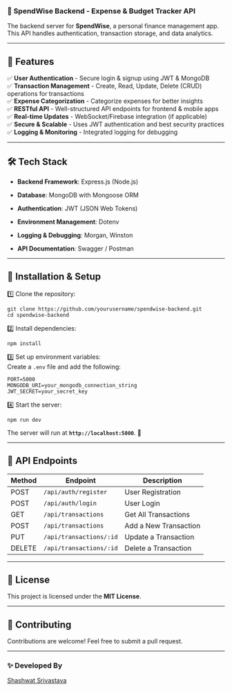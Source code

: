 <div class="markdown prose w-full break-words dark:prose-invert dark">
<h3 data-start="72" data-end="133" class="">📌 <strong data-start="79" data-end="131">SpendWise Backend - Expense &amp; Budget Tracker API</strong></h3>
<p data-start="135" data-end="283" class="">The backend server for <strong data-start="158" data-end="171">SpendWise</strong>, a personal finance management app. This API handles authentication, transaction storage, and data analytics.</p>
<hr data-start="285" data-end="288" class="" style="">
<h2 data-start="290" data-end="310" class="">🚀 <strong data-start="296" data-end="308">Features</strong></h2>
<p data-start="312" data-end="851" class="">✅ <strong data-start="314" data-end="337">User Authentication</strong> - Secure login &amp; signup using JWT &amp; MongoDB<br data-start="381" data-end="384">
✅ <strong data-start="386" data-end="412">Transaction Management</strong> - Create, Read, Update, Delete (CRUD) operations for transactions<br data-start="478" data-end="481">
✅ <strong data-start="483" data-end="509">Expense Categorization</strong> - Categorize expenses for better insights<br data-start="551" data-end="554">
✅ <strong data-start="556" data-end="571">RESTful API</strong> - Well-structured API endpoints for frontend &amp; mobile apps<br data-start="630" data-end="633">
✅ <strong data-start="635" data-end="656">Real-time Updates</strong> - WebSocket/Firebase integration (if applicable)<br data-start="705" data-end="708">
✅ <strong data-start="710" data-end="731">Secure &amp; Scalable</strong> - Uses JWT authentication and best security practices<br data-start="785" data-end="788">
✅ <strong data-start="790" data-end="814">Logging &amp; Monitoring</strong> - Integrated logging for debugging</p>
<hr data-start="853" data-end="856" class="" style="">
<h2 data-start="858" data-end="880" class="">🛠 <strong data-start="864" data-end="878">Tech Stack</strong></h2>
<ul data-start="882" data-end="1148">
<li data-start="882" data-end="929" class="" style="">
<p data-start="884" data-end="929" class=""><strong data-start="884" data-end="905">Backend Framework</strong>: Express.js (Node.js)</p>
</li>
<li data-start="930" data-end="973" class="" style="">
<p data-start="932" data-end="973" class=""><strong data-start="932" data-end="944">Database</strong>: MongoDB with Mongoose ORM</p>
</li>
<li data-start="974" data-end="1019" class="" style="">
<p data-start="976" data-end="1019" class=""><strong data-start="976" data-end="994">Authentication</strong>: JWT (JSON Web Tokens)</p>
</li>
<li data-start="1020" data-end="1058" class="" style="">
<p data-start="1022" data-end="1058" class=""><strong data-start="1022" data-end="1048">Environment Management</strong>: Dotenv</p>
</li>
<li data-start="1059" data-end="1103" class="" style="">
<p data-start="1061" data-end="1103" class=""><strong data-start="1061" data-end="1084">Logging &amp; Debugging</strong>: Morgan, Winston</p>
</li>
<li data-start="1104" data-end="1148" class="" style="">
<p data-start="1106" data-end="1148" class=""><strong data-start="1106" data-end="1127">API Documentation</strong>: Swagger / Postman</p>
</li>
</ul>
<hr data-start="1150" data-end="1153" class="">
<h2 data-start="1155" data-end="1187" class="">🔧 <strong data-start="1161" data-end="1185">Installation &amp; Setup</strong></h2>
<p data-start="1189" data-end="1216" class="">1️⃣ Clone the repository:</p>
<pre class="!overflow-visible" data-start="1217" data-end="1313"><div class="contain-inline-size rounded-md border-[0.5px] border-token-border-medium relative bg-token-sidebar-surface-primary"><div class="sticky top-9"><div class="absolute bottom-0 right-0 flex h-9 items-center pr-2"><div class="flex items-center rounded bg-token-sidebar-surface-primary px-2 font-sans text-xs text-token-text-secondary dark:bg-token-main-surface-secondary"><span class="" data-state="closed"></span><span class="" data-state="closed"></span></div></div></div><div class="overflow-y-auto p-4" dir="ltr"><code class="!whitespace-pre language-bash"><span><span>git </span><span><span class="hljs-built_in">clone</span></span><span> https://github.com/yourusername/spendwise-backend.git
</span><span><span class="hljs-built_in">cd</span></span><span> spendwise-backend
</span></span></code></div></div></pre>
<p data-start="1315" data-end="1342" class="">2️⃣ Install dependencies:</p>
<pre class="!overflow-visible" data-start="1343" data-end="1366"><div class="contain-inline-size rounded-md border-[0.5px] border-token-border-medium relative bg-token-sidebar-surface-primary"><div class="sticky top-9"><div class="absolute bottom-0 right-0 flex h-9 items-center pr-2"><div class="flex items-center rounded bg-token-sidebar-surface-primary px-2 font-sans text-xs text-token-text-secondary dark:bg-token-main-surface-secondary"><span class="" data-state="closed"></span><span class="" data-state="closed"></span></div></div></div><div class="overflow-y-auto p-4" dir="ltr"><code class="!whitespace-pre language-bash"><span><span>npm install
</span></span></code></div></div></pre>
<p data-start="1368" data-end="1449" class="">3️⃣ Set up environment variables:<br data-start="1401" data-end="1404">
Create a <code data-start="1413" data-end="1419">.env</code> file and add the following:</p>
<pre class="!overflow-visible" data-start="1450" data-end="1540"><div class="contain-inline-size rounded-md border-[0.5px] border-token-border-medium relative bg-token-sidebar-surface-primary"><div class="sticky top-9"><div class="absolute bottom-0 right-0 flex h-9 items-center pr-2"><div class="flex items-center rounded bg-token-sidebar-surface-primary px-2 font-sans text-xs text-token-text-secondary dark:bg-token-main-surface-secondary"><span class="" data-state="closed"></span><span class="" data-state="closed"></span></div></div></div><div class="overflow-y-auto p-4" dir="ltr"><code class="!whitespace-pre language-env"><span>PORT=5000
MONGODB_URI=your_mongodb_connection_string
JWT_SECRET=your_secret_key
</span></code></div></div></pre>
<p data-start="1542" data-end="1565" class="">4️⃣ Start the server:</p>
<pre class="!overflow-visible" data-start="1566" data-end="1589"><div class="contain-inline-size rounded-md border-[0.5px] border-token-border-medium relative bg-token-sidebar-surface-primary"><div class="sticky top-9"><div class="absolute bottom-0 right-0 flex h-9 items-center pr-2"><div class="flex items-center rounded bg-token-sidebar-surface-primary px-2 font-sans text-xs text-token-text-secondary dark:bg-token-main-surface-secondary"><span class="" data-state="closed"></span><span class="" data-state="closed"></span></div></div></div><div class="overflow-y-auto p-4" dir="ltr"><code class="!whitespace-pre language-bash"><span><span>npm run dev
</span></span></code></div></div></pre>
<p data-start="1590" data-end="1646" class="">The server will run at <strong data-start="1613" data-end="1640"><code data-start="1615" data-end="1638">http://localhost:5000</code></strong>. 🚀</p>
<hr data-start="1648" data-end="1651" class="">
<h2 data-start="1653" data-end="1678" class="">📂 <strong data-start="1659" data-end="1676">API Endpoints</strong></h2>
<div class="overflow-x-auto contain-inline-size"><table data-start="1680" data-end="2249" node="[object Object]"><thead data-start="1680" data-end="1751"><tr data-start="1680" data-end="1751"><th data-start="1680" data-end="1689">Method</th><th data-start="1689" data-end="1715">Endpoint</th><th data-start="1715" data-end="1751">Description</th></tr></thead><tbody data-start="1824" data-end="2249"><tr data-start="1824" data-end="1894"><td>POST</td><td><code data-start="1835" data-end="1855">/api/auth/register</code></td><td>User Registration</td></tr><tr data-start="1895" data-end="1965"><td>POST</td><td><code data-start="1906" data-end="1923">/api/auth/login</code></td><td>User Login</td></tr><tr data-start="1966" data-end="2036"><td>GET</td><td><code data-start="1977" data-end="1996">/api/transactions</code></td><td>Get All Transactions</td></tr><tr data-start="2037" data-end="2107"><td>POST</td><td><code data-start="2048" data-end="2067">/api/transactions</code></td><td>Add a New Transaction</td></tr><tr data-start="2108" data-end="2178"><td>PUT</td><td><code data-start="2119" data-end="2142">/api/transactions/:id</code></td><td>Update a Transaction</td></tr><tr data-start="2179" data-end="2249"><td>DELETE</td><td><code data-start="2190" data-end="2213">/api/transactions/:id</code></td><td>Delete a Transaction</td></tr></tbody></table></div>
<hr data-start="2251" data-end="2254" class="">
<h2 data-start="2256" data-end="2275" class="">📜 <strong data-start="2262" data-end="2273">License</strong></h2>
<p data-start="2276" data-end="2329" class="">This project is licensed under the <strong data-start="2311" data-end="2326">MIT License</strong>.</p>
<hr data-start="2331" data-end="2334" class="">
<h2 data-start="2336" data-end="2360" class="">🤝 <strong data-start="2342" data-end="2358">Contributing</strong></h2>
<p data-start="2361" data-end="2425" class="">Contributions are welcome! Feel free to submit a pull request.</p>
<hr data-start="2427" data-end="2430" class="">
<h3 data-start="2432" data-end="2456" class="">✨ <strong data-start="2438" data-end="2454">Developed By</strong></h3>
<p data-start="2457" data-end="2503" class=""><a data-start="2457" data-end="2501" rel="noopener" target="_new" class="" href="https://github.com/shashwat12965512001">Shashwat Srivastava</a></p>
</div>
